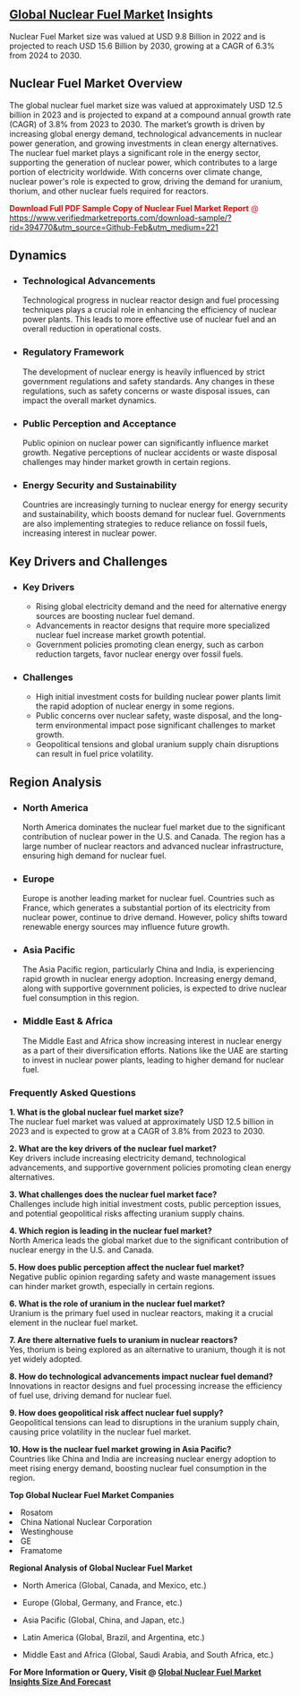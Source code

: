 <h2><a href="https://www.verifiedmarketreports.com/download-sample/?rid=394770&amp;utm_source=Github&amp;utm_medium=221" target="_blank">Global Nuclear Fuel Market</a> Insights</h2><p>Nuclear Fuel Market size was valued at USD 9.8 Billion in 2022 and is projected to reach USD 15.6 Billion by 2030, growing at a CAGR of 6.3% from 2024 to 2030.</p><p> <h2>Nuclear Fuel Market Overview</h2> <p>The global nuclear fuel market size was valued at approximately USD 12.5 billion in 2023 and is projected to expand at a compound annual growth rate (CAGR) of 3.8% from 2023 to 2030. The market’s growth is driven by increasing global energy demand, technological advancements in nuclear power generation, and growing investments in clean energy alternatives. The nuclear fuel market plays a significant role in the energy sector, supporting the generation of nuclear power, which contributes to a large portion of electricity worldwide. With concerns over climate change, nuclear power's role is expected to grow, driving the demand for uranium, thorium, and other nuclear fuels required for reactors.</p> <p><p><span class=""><span style="color: #ff0000;"><strong>Download Full PDF Sample Copy of Nuclear Fuel Market Report</strong> @ </span><a href="https://www.verifiedmarketreports.com/download-sample/?rid=394770&amp;utm_source=Github-Feb&amp;utm_medium=221" target="_blank">https://www.verifiedmarketreports.com/download-sample/?rid=394770&amp;utm_source=Github-Feb&amp;utm_medium=221</a></span></p></p> <h2>Dynamics</h2> <ul> <li><h3>Technological Advancements</h3>Technological progress in nuclear reactor design and fuel processing techniques plays a crucial role in enhancing the efficiency of nuclear power plants. This leads to more effective use of nuclear fuel and an overall reduction in operational costs.</li> <li><h3>Regulatory Framework</h3>The development of nuclear energy is heavily influenced by strict government regulations and safety standards. Any changes in these regulations, such as safety concerns or waste disposal issues, can impact the overall market dynamics.</li> <li><h3>Public Perception and Acceptance</h3>Public opinion on nuclear power can significantly influence market growth. Negative perceptions of nuclear accidents or waste disposal challenges may hinder market growth in certain regions.</li> <li><h3>Energy Security and Sustainability</h3>Countries are increasingly turning to nuclear energy for energy security and sustainability, which boosts demand for nuclear fuel. Governments are also implementing strategies to reduce reliance on fossil fuels, increasing interest in nuclear power.</li> </ul> <h2>Key Drivers and Challenges</h2> <ul> <li><h3>Key Drivers</h3> <ul> <li>Rising global electricity demand and the need for alternative energy sources are boosting nuclear fuel demand.</li> <li>Advancements in reactor designs that require more specialized nuclear fuel increase market growth potential.</li> <li>Government policies promoting clean energy, such as carbon reduction targets, favor nuclear energy over fossil fuels.</li> </ul> </li> <li><h3>Challenges</h3> <ul> <li>High initial investment costs for building nuclear power plants limit the rapid adoption of nuclear energy in some regions.</li> <li>Public concerns over nuclear safety, waste disposal, and the long-term environmental impact pose significant challenges to market growth.</li> <li>Geopolitical tensions and global uranium supply chain disruptions can result in fuel price volatility.</li> </ul> </li> </ul> <h2>Region Analysis</h2> <ul> <li><h3>North America</h3>North America dominates the nuclear fuel market due to the significant contribution of nuclear power in the U.S. and Canada. The region has a large number of nuclear reactors and advanced nuclear infrastructure, ensuring high demand for nuclear fuel.</li> <li><h3>Europe</h3>Europe is another leading market for nuclear fuel. Countries such as France, which generates a substantial portion of its electricity from nuclear power, continue to drive demand. However, policy shifts toward renewable energy sources may influence future growth.</li> <li><h3>Asia Pacific</h3>The Asia Pacific region, particularly China and India, is experiencing rapid growth in nuclear energy adoption. Increasing energy demand, along with supportive government policies, is expected to drive nuclear fuel consumption in this region.</li> <li><h3>Middle East & Africa</h3>The Middle East and Africa show increasing interest in nuclear energy as a part of their diversification efforts. Nations like the UAE are starting to invest in nuclear power plants, leading to higher demand for nuclear fuel.</li> </ul> <h3>Frequently Asked Questions</h3> <p><b>1. What is the global nuclear fuel market size?</b><br>The nuclear fuel market was valued at approximately USD 12.5 billion in 2023 and is expected to grow at a CAGR of 3.8% from 2023 to 2030.</p> <p><b>2. What are the key drivers of the nuclear fuel market?</b><br>Key drivers include increasing electricity demand, technological advancements, and supportive government policies promoting clean energy alternatives.</p> <p><b>3. What challenges does the nuclear fuel market face?</b><br>Challenges include high initial investment costs, public perception issues, and potential geopolitical risks affecting uranium supply chains.</p> <p><b>4. Which region is leading in the nuclear fuel market?</b><br>North America leads the global market due to the significant contribution of nuclear energy in the U.S. and Canada.</p> <p><b>5. How does public perception affect the nuclear fuel market?</b><br>Negative public opinion regarding safety and waste management issues can hinder market growth, especially in certain regions.</p> <p><b>6. What is the role of uranium in the nuclear fuel market?</b><br>Uranium is the primary fuel used in nuclear reactors, making it a crucial element in the nuclear fuel market.</p> <p><b>7. Are there alternative fuels to uranium in nuclear reactors?</b><br>Yes, thorium is being explored as an alternative to uranium, though it is not yet widely adopted.</p> <p><b>8. How do technological advancements impact nuclear fuel demand?</b><br>Innovations in reactor designs and fuel processing increase the efficiency of fuel use, driving demand for nuclear fuel.</p> <p><b>9. How does geopolitical risk affect nuclear fuel supply?</b><br>Geopolitical tensions can lead to disruptions in the uranium supply chain, causing price volatility in the nuclear fuel market.</p> <p><b>10. How is the nuclear fuel market growing in Asia Pacific?</b><br>Countries like China and India are increasing nuclear energy adoption to meet rising energy demand, boosting nuclear fuel consumption in the region.</p> </p><p><strong>Top Global Nuclear Fuel Market Companies</strong></p><div data-test-id=""><p><li>Rosatom</li><li> China National Nuclear Corporation</li><li> Westinghouse</li><li> GE</li><li> Framatome</li></p><div><strong>Regional Analysis of&nbsp;Global Nuclear Fuel Market</strong></div><ul><li dir="ltr"><p dir="ltr">North America&nbsp;(Global, Canada, and Mexico, etc.)</p></li><li dir="ltr"><p dir="ltr">Europe (Global, Germany, and France, etc.)</p></li><li dir="ltr"><p dir="ltr">Asia Pacific&nbsp;(Global, China, and Japan, etc.)</p></li><li dir="ltr"><p dir="ltr">Latin America&nbsp;(Global, Brazil, and Argentina, etc.)</p></li><li dir="ltr">Middle East and Africa&nbsp;(Global, Saudi Arabia, and South Africa, etc.)</li></ul><p><strong>For More Information or Query, Visit @&nbsp;</strong><strong><a href="https://www.verifiedmarketreports.com/product/nuclear-fuel-market/?utm_source=Github&amp;utm_medium=221" target="_blank">Global Nuclear Fuel Market Insights Size And Forecast</a></strong></p></div>
